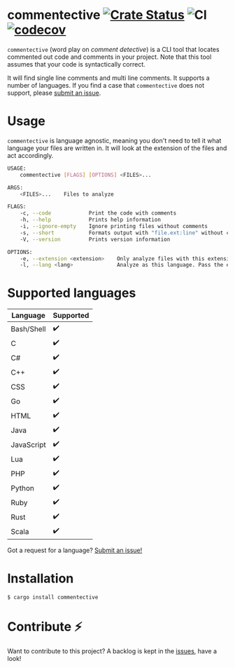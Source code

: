 # commentective [![Crate Status](https://img.shields.io/crates/v/commentective.svg)](https://crates.io/crates/commentective) ![CI](https://github.com/simeg/commentective/workflows/CI/badge.svg) [![codecov](https://codecov.io/gh/simeg/commentective/branch/master/graph/badge.svg)](https://codecov.io/gh/simeg/commentective)
`commentective` (word play on _comment detective_) is a CLI tool that locates commented out code and
 comments in your project. Note that this tool assumes that your code is syntactically correct.

It will find single line comments and multi line comments. It supports a number of languages. If you
find a case that `commentective` does not support, please
[submit an issue](https://github.com/simeg/commentective/issues/new).


# Usage
`commentective` is language agnostic, meaning you don't need to tell it what language your files are
written in. It will look at the extension of the files and act accordingly.

```bash
USAGE:
    commentective [FLAGS] [OPTIONS] <FILES>...

ARGS:
    <FILES>...    Files to analyze

FLAGS:
    -c, --code            Print the code with comments
    -h, --help            Prints help information
    -i, --ignore-empty    Ignore printing files without comments
    -s, --short           Formats output with "file.ext:line" without colors. Only outputs files with comments.
    -V, --version         Prints version information

OPTIONS:
    -e, --extension <extension>    Only analyze files with this extension
    -l, --lang <lang>              Analyze as this language. Pass the extension, e.g. 'js', 'py', 'sh'
```


# Supported languages

|  Language  | Supported |
| ---------- | --------- |
| Bash/Shell |     ✔️    |
| C          |     ✔️    |
| C#         |     ✔️    |
| C++        |     ✔️    |
| CSS        |     ✔️    |
| Go         |     ✔️    |
| HTML       |     ✔️    |
| Java       |     ✔️    |
| JavaScript |     ✔️    |
| Lua        |     ✔️    |
| PHP        |     ✔️    |
| Python     |     ✔️    |
| Ruby       |     ✔️    |
| Rust       |     ✔️    |
| Scala      |     ✔️    |

Got a request for a language?
[Submit an issue!](https://github.com/simeg/commentective/issues/new)


# Installation
```bash
$ cargo install commentective
```


# Contribute :zap:

Want to contribute to this project? A backlog is kept in the
[issues](https://github.com/simeg/commentective/issues), have a look!
